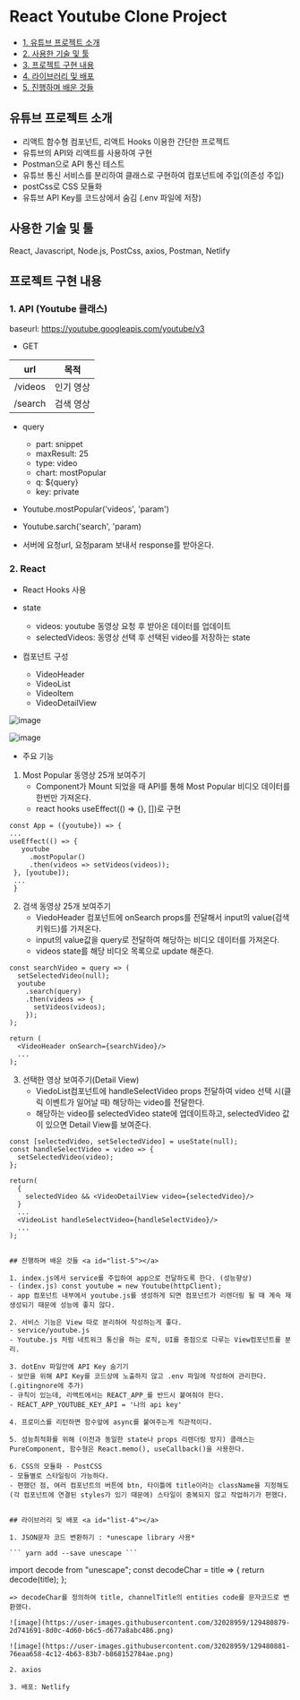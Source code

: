# React Youtube Clone Project

* [1. 유튜브 프로젝트 소개](#list-1)
* [2. 사용한 기술 및 툴](#list-2)
* [3. 프로젝트 구현 내용](#list-3)
* [4. 라이브러리 및 배포](#list-4)
* [5. 진행하며 배운 것들](#list-5)

## 유튜브 프로젝트 소개 <a id="list-1"></a>
- 리액트 함수형 컴포넌트, 리액트 Hooks 이용한 간단한 프로젝트
- 유튜브의 API와 리액트를 사용하여 구현
- Postman으로 API 통신 테스트
- 유튜브 통신 서비스를 분리하여 클래스로 구현하여 컴포넌트에 주입(의존성 주입)
- postCss로 CSS 모듈화
- 유튜브 API Key를 코드상에서 숨김 (.env 파일에 저장)

## 사용한 기술 및 툴 <a id="list-2"></a>
React, Javascript, Node.js, PostCss, axios, Postman, Netlify

## 프로젝트 구현 내용 <a id="list-3"></a>

### 1. API (Youtube 클래스)

baseurl: https://youtube.googleapis.com/youtube/v3

- GET

| url   | 목적  |
| :----: | :----: |
| /videos | 인기 영상 |
| /search  | 검색 영상 |


- query
  - part: snippet
  - maxResult: 25
  - type: video
  - chart: mostPopular
  - q: ${query}
  - key: private


- Youtube.mostPopular('videos', 'param')
- Youtube.sarch('search', 'param) 
- 서버에 요청url, 요청param 보내서 response를 받아온다.

### 2. React

- React Hooks 사용

- state
  - videos: youtube 동영상 요청 후 받아온 데이터를 업데이트
  - selectedVideos: 동영상 선택 후 선택된 video를 저장하는 state

- 컴포넌트 구성
  - VideoHeader
  - VideoList
  - VideoItem
  - VideoDetailView
  
![image](https://user-images.githubusercontent.com/32028959/129474189-b33752d2-69e0-4d44-a3cf-ff709b53196f.png)

![image](https://user-images.githubusercontent.com/32028959/129478879-39db9025-36a9-4f07-a0eb-70fca1e48081.png)

- 주요 기능

1. Most Popular 동영상 25개 보여주기
   - Component가 Mount 되었을 때 API를 통해 Most Popular 비디오 데이터를 한번만 가져온다. 
   - react hooks useEffect(() => {}, [])로 구현
 
 ```
 const App = ({youtube}) => {
 ...
 useEffect(() => {
    youtube
      .mostPopular()
      .then(videos => setVideos(videos));
  }, [youtube]);
  ...
  }
  ```
  
2. 검색 동영상 25개 보여주기  
    - ViedoHeader 컴포넌트에 onSearch props를 전달해서 input의 value(검색키워드)를 가져온다.
    - input의 value값을 query로 전달하여 해당하는 비디오 데이터를 가져온다.
    - videos state를 해당 비디오 목록으로 update 해준다.

```
const searchVideo = query => (
  setSelectedVideo(null);
  youtube 
    .search(query)
    .then(videos => {
      setVideos(videos);
    });
);
  
return (
  <VideoHeader onSearch={searchVideo}/>
  ...
);

```

3. 선택한 영상 보여주기(Detail View)
    - ViedoList컴포넌트에 handleSelectVideo props 전달하여 video 선택 시(클릭 이벤트가 일어날 때) 해당하는 video를 전달한다.
    - 해당하는 video를 selectedVideo state에 업데이트하고, selectedVideo 값이 있으면 Detail View를 보여준다.

```
const [selectedVideo, setSelectedVideo] = useState(null);
const handleSelectVideo = video => {
  setSelectedVideo(video);
};
  
return(
  {
    selectedVideo && <VideoDetailView video={selectedVideo}/>
  }
  ...
  <VideoList handleSelectVideo={handleSelectVideo}/>
  ...
);
            

## 진행하며 배운 것들 <a id="list-5"></a>

1. index.js에서 service를 주입하여 app으로 전달하도록 한다. (성능향상)
- (index.js) const youtube = new Youtube(httpClient);
- app 컴포넌트 내부에서 youtube.js를 생성하게 되면 컴포넌트가 리렌더링 될 때 계속 재생성되기 때문에 성능에 좋지 않다.

2. 서비스 기능은 View 따로 분리하여 작성하는게 좋다.
- service/youtube.js 
- Youtube.js 처럼 네트워크 통신을 하는 로직, UI를 중점으로 다루는 View컴포넌트를 분리.

3. dotEnv 파일안에 API Key 숨기기
- 보안을 위해 API Key를 코드상에 노출하지 않고 .env 파일에 작성하여 관리한다. (.gitingnore에 추가)
- 규칙이 있는데, 리액트에서는 REACT_APP_를 반드시 붙여줘야 한다.
- REACT_APP_YOUTUBE_KEY_API = '나의 api key'

4. 프로미스를 리턴하면 함수앞에 async를 붙여주는게 직관적이다.

5. 성능최적화를 위해 (이전과 동일한 state나 props 리렌더링 방지) 클래스는 PureComponent, 함수형은 React.memo(), useCallback()을 사용한다.

6. CSS의 모듈화 - PostCSS
- 모듈별로 스타일링이 가능하다. 
- 편했던 점, 여러 컴포넌트의 버튼에 btn, 타이틀에 title이라는 className을 지정해도 (각 컴포넌트에 연결된 styles가 있기 때문에) 스타일이 중복되지 않고 작업하기가 편했다.


## 라이브러리 및 배포 <a id="list-4"></a>

1. JSON문자 코드 변환하기 : *unescape library 사용*

``` yarn add --save unescape ```

```
import decode from "unescape";
const decodeChar = title => {
  return decode(title);
};
```
=> decodeChar를 정의하여 title, channelTitle의 entities code를 문자코드로 변환했다.

![image](https://user-images.githubusercontent.com/32028959/129480879-2d741691-8d0c-4d60-b6c5-d677a8abc486.png)

![image](https://user-images.githubusercontent.com/32028959/129480881-76eaa658-4c12-4b63-83b7-b868152784ae.png)

2. axios 

3. 배포: Netlify